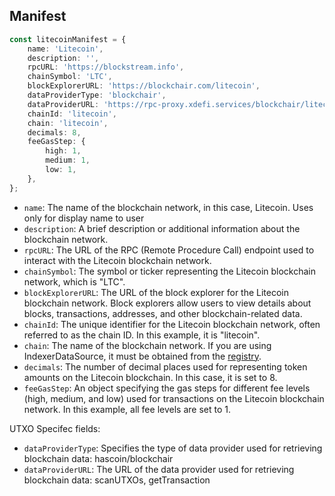 ## Manifest

```typescript
const litecoinManifest = {
    name: 'Litecoin',
    description: '',
    rpcURL: 'https://blockstream.info',
    chainSymbol: 'LTC',
    blockExplorerURL: 'https://blockchair.com/litecoin',
    dataProviderType: 'blockchair',
    dataProviderURL: 'https://rpc-proxy.xdefi.services/blockchair/litecoin',
    chainId: 'litecoin',
    chain: 'litecoin',
    decimals: 8,
    feeGasStep: {
        high: 1,
        medium: 1,
        low: 1,
    },
};
```

- `name`: The name of the blockchain network, in this case, Litecoin. Uses only for display name to user
- `description`: A brief description or additional information about the blockchain network.
- `rpcURL`: The URL of the RPC (Remote Procedure Call) endpoint used to interact with the Litecoin blockchain network.
- `chainSymbol`: The symbol or ticker representing the Litecoin blockchain network, which is "LTC".
- `blockExplorerURL`: The URL of the block explorer for the Litecoin blockchain network. Block explorers allow users to view details about blocks, transactions, addresses, and other blockchain-related data.
- `chainId`: The unique identifier for the Litecoin blockchain network, often referred to as the chain ID. In this example, it is "litecoin".
- `chain`: The name of the blockchain network. If you are using IndexerDataSource, it must be obtained from the [registry](https://github.com/XDeFi-tech/xdefi-registry/blob/main/chains.json).
- `decimals`: The number of decimal places used for representing token amounts on the Litecoin blockchain. In this case, it is set to 8.
- `feeGasStep`: An object specifying the gas steps for different fee levels (high, medium, and low) used for transactions on the Litecoin blockchain network. In this example, all fee levels are set to 1.

UTXO Specifec fields:
- `dataProviderType`: Specifies the type of data provider used for retrieving blockchain data: hascoin/blockchair
- `dataProviderURL`: The URL of the data provider used for retrieving blockchain data: scanUTXOs, getTransaction
